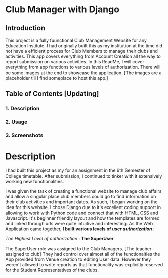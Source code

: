 # Club Manager with Django

## Introduction

This project is a fully fuunctional Club Management Website for any Education Institute. I had originally built this as my institution at the time did not have a efficient process for Club Members to manage their clubs and activities. This app covers everything from Account Creation all the way to report submission on various activities. In this ReadMe, I will cover everything from app functions to various levels of authorization. There will be some images at the end to showcase the application. [The images are a placeholder till I find someplace to host this app.]

## Table of Contents [Updating]

### 1. Description
### 2. Usage
### 3. Screenshots

# Description

I had built this project as my for an assignment in the 6th Semester of College timetable. After submission, I continued to tinker with it extensively working new functionalities. 

I was given the task of creating a functional website to manage club affairs and allow a singular place club members could go to find information on their club activities and important dates. As such, I began working on the idea for this website. I chose Django due to it's excellent coding support in allowing to work with Python code and connect that with HTML, CSS and Javascript. It's beginner friendly layout and how the templates are formed and linked through urls were quite intuitive and interesting. As the Web Application came together, **I built various levels of _user authorization_** :

_The Highest Level of authorization_ : **The SuperUser**

The SuperUser role was assigned to the Club Managers. [The teacher assigned to club] They had control over almost all of the functionalties the App provided from Venue creation to editing User data. However they weren't allowed to write reports as that functionality was explicitly reserved for the Student Representatives of the clubs.
